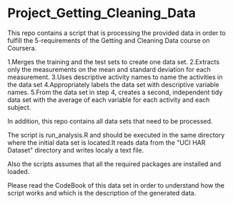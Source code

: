 # Project_Getting_Cleaning_Data

This repo contains a script that is processing the provided data in order to fulfill the 5-requirements of the Getting and Cleaning Data course on Coursera.

1.Merges the training and the test sets to create one data set.
2.Extracts only the measurements on the mean and standard deviation for each measurement. 
3.Uses descriptive activity names to name the activities in the data set
4.Appropriately labels the data set with descriptive variable names. 
5.From the data set in step 4, creates a second, independent tidy data set with the average of each variable for each activity and each subject.

In addition, this repo contains all data sets that need to be processed.

The script is run_analysis.R and should be executed in the same directory where the initial data set is located.It reads
data from the "UCI HAR Dataset" directory and writes localy a text file.

Also the scripts assumes that all the required packages are installed and loaded.

Please read the CodeBook of this data set in order to understand how the script works and which is the description of the
generated data.
